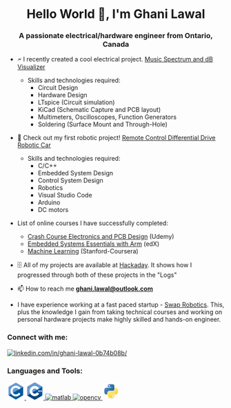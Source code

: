 <h1 align="center">Hello World 👋, I'm Ghani Lawal</h1>
<h3 align="center">A passionate electrical/hardware engineer from Ontario, Canada</h3>

- 🗲 I recently created a cool electrical project. [Music Spectrum and dB Visualizer](https://github.com/GhanGhan/Music_Visualizer)
  - Skills and technologies required:
     - Circuit Design
     - Hardware Design
     - LTspice (Circuit simulation)
     - KiCad (Schematic Capture and PCB layout)
     - Multimeters, Oscilloscopes, Function Generators
     - Soldering (Surface Mount and Through-Hole)
- 🤖 Check out my first robotic project! [Remote Control Differential Drive Robotic Car](https://github.com/GhanGhan/Robot_Smart_Car)
  - Skills and technologies required:
     - C/C++
     - Embedded System Design
     - Control System Design
     - Robotics
     - Visual Studio Code
     - Arduino
     - DC motors
- List of online courses I have successfully completed:
  - [Crash Course Electronics and PCB Design](https://www.udemy.com/certificate/UC-379ced05-0b51-4840-a380-84081d620ae7/) (Udemy)
  - [Embedded Systems Essentials with Arm](https://courses.edx.org/certificates/865e42d2027d42fb9165240f765f9dfc) (edX)
  - [Machine Learning](https://www.coursera.org/account/accomplishments/verify/FDLLCFYFQD9B?utm_source=link&utm_medium=certificate&utm_content=cert_image&utm_campaign=sharing_cta&utm_product=course) (Stanford-Coursera)


- 🗄️ All of my projects are available at [Hackaday](https://hackaday.io/projects/hacker/1239359).  It shows how I progressed through both of these projects in the "Logs"

- 📫 How to reach me **ghani.lawal@outlook.com**

- I have experience working at a fast paced startup - [Swap Robotics](https://www.swaprobotics.com).  This, plus the knowledge I gain from taking technical courses and working on personal hardware projects make highly skilled and hands-on engineer.

<h3 align="left">Connect with me:</h3>
<p align="left">
<a href="https://linkedin.com/in/linkedin.com/in/ghani-lawal-0b74b08b/" target="blank"><img align="center" src="https://raw.githubusercontent.com/rahuldkjain/github-profile-readme-generator/master/src/images/icons/Social/linked-in-alt.svg" alt="linkedin.com/in/ghani-lawal-0b74b08b/" height="30" width="40" /></a>
</p>

<h3 align="left">Languages and Tools:</h3>
<p align="left"> <a href="https://www.cprogramming.com/" target="_blank" rel="noreferrer"> <img src="https://raw.githubusercontent.com/devicons/devicon/master/icons/c/c-original.svg" alt="c" width="40" height="40"/> </a> <a href="https://www.w3schools.com/cpp/" target="_blank" rel="noreferrer"> <img src="https://raw.githubusercontent.com/devicons/devicon/master/icons/cplusplus/cplusplus-original.svg" alt="cplusplus" width="40" height="40"/> </a> <a href="https://www.mathworks.com/" target="_blank" rel="noreferrer"> <img src="https://upload.wikimedia.org/wikipedia/commons/2/21/Matlab_Logo.png" alt="matlab" width="40" height="40"/> </a> <a href="https://opencv.org/" target="_blank" rel="noreferrer"> <img src="https://www.vectorlogo.zone/logos/opencv/opencv-icon.svg" alt="opencv" width="40" height="40"/> </a> <a href="https://www.python.org" target="_blank" rel="noreferrer"> <img src="https://raw.githubusercontent.com/devicons/devicon/master/icons/python/python-original.svg" alt="python" width="40" height="40"/> </a> </p>

